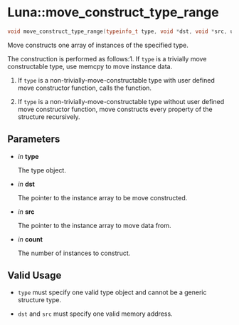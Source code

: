 # Luna::move_construct_type_range

```c++
void move_construct_type_range(typeinfo_t type, void *dst, void *src, usize count)
```

Move constructs one array of instances of the specified type. 

The construction is performed as follows:1. If `type` is a trivially move constructable type, use memcpy to move instance data.

1. If `type` is a non-trivially-move-constructable type with user defined move constructor function, calls the function.

1. If `type` is a non-trivially-move-constructable type without user defined move constructor function, move constructs every property of the structure recursively. 

## Parameters
* *in* **type**

    The type object. 

* *in* **dst**

    The pointer to the instance array to be move constructed. 

* *in* **src**

    The pointer to the instance array to move data from. 

* *in* **count**

    The number of instances to construct. 

## Valid Usage


* `type` must specify one valid type object and cannot be a generic structure type.

* `dst` and `src` must specify one valid memory address. 

